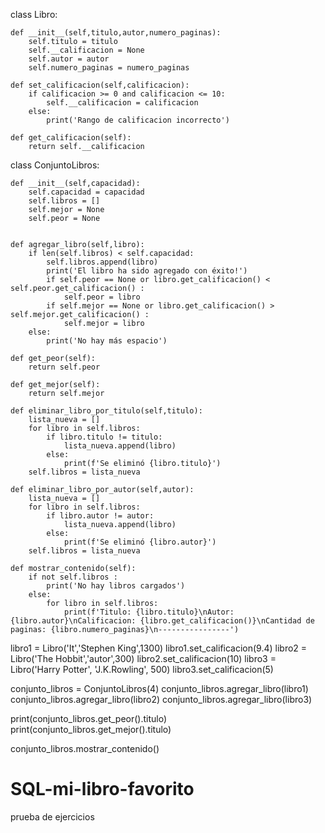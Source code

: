 
class Libro:

    def __init__(self,titulo,autor,numero_paginas):
        self.titulo = titulo
        self.__calificacion = None
        self.autor = autor
        self.numero_paginas = numero_paginas

    def set_calificacion(self,calificacion):
        if calificacion >= 0 and calificacion <= 10:
            self.__calificacion = calificacion
        else:
            print('Rango de calificacion incorrecto')

    def get_calificacion(self):
        return self.__calificacion

class ConjuntoLibros:

    def __init__(self,capacidad):
        self.capacidad = capacidad
        self.libros = []
        self.mejor = None
        self.peor = None


    def agregar_libro(self,libro):
        if len(self.libros) < self.capacidad:
            self.libros.append(libro)
            print('El libro ha sido agregado con éxito!')
            if self.peor == None or libro.get_calificacion() < self.peor.get_calificacion() : 
                self.peor = libro
            if self.mejor == None or libro.get_calificacion() > self.mejor.get_calificacion() :
                self.mejor = libro
        else:
            print('No hay más espacio')

    def get_peor(self):
        return self.peor

    def get_mejor(self):
        return self.mejor

    def eliminar_libro_por_titulo(self,titulo):
        lista_nueva = []
        for libro in self.libros:
            if libro.titulo != titulo:
                lista_nueva.append(libro)
            else:
                print(f'Se eliminó {libro.titulo}')
        self.libros = lista_nueva

    def eliminar_libro_por_autor(self,autor):
        lista_nueva = []
        for libro in self.libros:
            if libro.autor != autor:
                lista_nueva.append(libro)
            else:
                print(f'Se eliminó {libro.autor}')
        self.libros = lista_nueva

    def mostrar_contenido(self):
        if not self.libros :
            print('No hay libros cargados')
        else:
            for libro in self.libros:
                print(f'Titulo: {libro.titulo}\nAutor: {libro.autor}\nCalificacion: {libro.get_calificacion()}\nCantidad de paginas: {libro.numero_paginas}\n----------------')

libro1 = Libro('It','Stephen King',1300)
libro1.set_calificacion(9.4)
libro2 = Libro('The Hobbit','autor',300)
libro2.set_calificacion(10)
libro3 = Libro('Harry Potter', 'J.K.Rowling', 500)
libro3.set_calificacion(5)

conjunto_libros = ConjuntoLibros(4)
conjunto_libros.agregar_libro(libro1)
conjunto_libros.agregar_libro(libro2)
conjunto_libros.agregar_libro(libro3)

print(conjunto_libros.get_peor().titulo)
print(conjunto_libros.get_mejor().titulo)

conjunto_libros.mostrar_contenido()

# SQL-mi-libro-favorito
prueba de ejercicios

